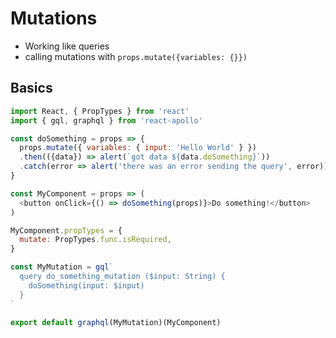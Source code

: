 # Mutations

* Working like queries
* calling mutations with `props.mutate({variables: {}})`

## Basics

```javascript
import React, { PropTypes } from 'react'
import { gql, graphql } from 'react-apollo'

const doSomething = props => {
  props.mutate({ variables: { input: 'Hello World' } })
  .then(({data}) => alert(`got data ${data.doSomething}`))
  .catch(error => alert('there was an error sending the query', error));
}

const MyComponent = props => (
  <button onClick={() => doSomething(props)}>Do something!</button>
)

MyComponent.propTypes = {
  mutate: PropTypes.func.isRequired,
}

const MyMutation = gql`
  query do_something_mutation ($input: String) {
    doSomething(input: $input)
  }
`

export default graphql(MyMutation)(MyComponent)
```